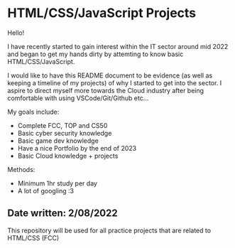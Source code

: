 # HTML/CSS/JavaScript Projects
Hello!

I have recently started to gain interest within the IT sector around mid 2022 and began to get my hands dirty by attemting to know basic HTML/CSS/JavaScript.

I would like to have this README document to be evidence (as well as keeping a timeline of my projects) of why I started to get into the sector. I aspire to direct myself more towards the Cloud industry after being comfortable with using VSCode/Git/Github etc...

My goals include:

+ Complete FCC, TOP and CS50
+ Basic cyber security knowledge
+ Basic game dev knowledge
+ Have a nice Portfolio by the end of 2023
+ Basic Cloud knowledge + projects

Methods:
+ Minimum 1hr study per day
+ A lot of googling :3


Date written: 2/08/2022
-----------------------------------------------------------------

This repository will be used for all practice projects that are related to HTML/CSS (FCC) 

